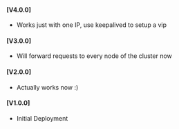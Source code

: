 #### [V4.0.0]
* Works just with one IP, use keepalived to setup a vip

#### [V3.0.0]
* Will forward requests to every node of the cluster now

#### [V2.0.0]
* Actually works now :)

#### [V1.0.0]
* Initial Deployment
